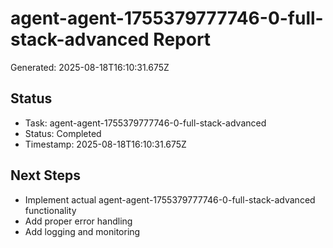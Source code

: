 # agent-agent-1755379777746-0-full-stack-advanced Report

Generated: 2025-08-18T16:10:31.675Z

## Status
- Task: agent-agent-1755379777746-0-full-stack-advanced
- Status: Completed
- Timestamp: 2025-08-18T16:10:31.675Z

## Next Steps
- Implement actual agent-agent-1755379777746-0-full-stack-advanced functionality
- Add proper error handling
- Add logging and monitoring

